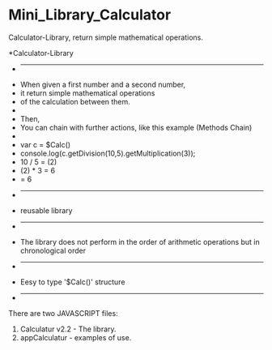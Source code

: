 # Mini_Library_Calculator
Calculator-Library, return simple mathematical operations.

 *Calculator-Library
 * --------------------
 * When given a first number and a second number,
 * it return simple mathematical operations
 * of the calculation between them.
 *
 * Then,
 * You can chain with further actions, like this example (Methods Chain)
 *
 * var c = $Calc()
 * console.log(c.getDivision(10,5).getMultiplication(3));
 * 10 / 5 = (2)
 * (2) * 3 = 6
 * = 6
 * --------------------
 * reusable library
 * --------------------
 * The library does not perform in the order of arithmetic operations but in chronological order
 * --------------------
 * Eesy to type '$Calc()' structure
 * --------------------


There are two JAVASCRIPT files:
1. Calculatur v2.2 - The library.
2. appCalculatur - examples of use.

